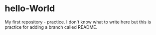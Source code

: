 # hello-World
My first repository - practice.
I don't know what to write here but this is practice for adding a branch called README.
